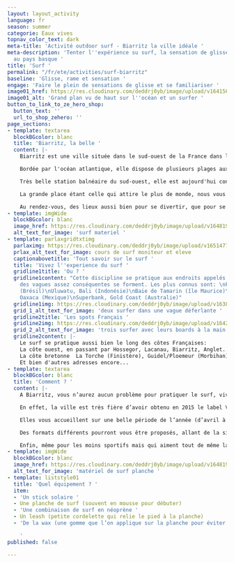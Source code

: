```yaml
---
layout: layout_activity
language: fr
season: summer
categorie: Eaux vives
topnav_color_text: dark
meta-title: 'Activité outdoor surf - Biarritz la ville idéale '
meta-description: 'Tenter l''expérience su surf, la sensation de glisse à Biarritz
  au pays basque '
title: 'Surf '
permalink: "/fr/ete/activities/surf-biarritz"
baseline: 'Glisse, rame et sensation '
engage: 'Faire le plein de sensations de glisse et se familiariser '
image01_href: https://res.cloudinary.com/deddrj0yb/image/upload/v1641562732/website/summer/carles-rabada-TbJg-UB7mGs-unsplash_ktkrqh.jpg
image01_alt: 'Grand plan vu de haut sur l''océan et un surfer '
button_to_link_to_ze_hero_shop:
  button_text: ''
  url_to_shop_zehero: ''
page_sections:
- template: textarea
  blockBGcolor: blanc
  title: 'Biarritz, la belle '
  content: |-
    Biarritz est une ville située dans le sud-ouest de la France dans le département des Pyrénées Atlantique et tout proche de la frontière espagnole.

    Bordée par l'océan atlantique, elle dispose de plusieurs plages aux allures sauvages.

    Très belle station balnéaire du sud-ouest, elle est aujourd'hui considérée comme étant la capitale européenne du surf! Véritable destination multiculturelle aux allures de Los Angeles française, vous y trouverez autant de surfers, toujours munis de leurs boards à la mains que de vacanciers, plus chics et accompagnés de leur chapeau blancs et mocassins.

    La grande place étant celle qui attire le plus de monde, nous vous conseillons aussi d’aller jeter un œil sur le charmant vieux port ou bien encore du côté du casino Art/déco récemment restauré.

    Au rendez-vous, des lieux aussi bien pour se divertir, que pour se reposer ou se restaurer. Une ville au mélange de charme et de modernité, nous sommes certains que vous y trouverez ce qui vous fera vibrer.
- template: imgWide
  blockBGcolor: blanc
  image_href: https://res.cloudinary.com/deddrj0yb/image/upload/v1648195891/website/assets/Recadr%C3%A9es/surf.png
  alt_text_for_image: 'surf materiel '
- template: parlaxgridtxtimg
  parlaximg: https://res.cloudinary.com/deddrj0yb/image/upload/v1651477288/website/Sama%20Sama/cours-de-surf-mimizan.jpg
  prlax_alt_text_for_image: cours de surf moniteur et eleve
  captionabovetitle: 'Tout savoir sur le surf '
  title: 'Vivez l''experience du surf '
  gridline1title: 'Ou ? '
  gridline1content: "Cette discipline se pratique aux endroits appelés “spots” où
    des vagues assez conséquentes se forment. Les plus connus sont: \nPororoca, Amazone
    (Brésil)\nUluwatu, Bali (Indonésie)\nBaie de Tamarin (île Maurice)\nPuerto Escondido,
    Oaxaca (Mexique)\nSuperbank, Gold Coast (Australie)"
  gridline1img: https://res.cloudinary.com/deddrj0yb/image/upload/v1638883628/website/summer/Surf-seul-vague_hibwyd.jpg
  grid_1_alt_text_for_image: 'deux surfer dans une vague déferlante '
  gridline2title: 'Les spots Français '
  gridline2img: https://res.cloudinary.com/deddrj0yb/image/upload/v1642758788/website/summer/pexels-riccardo-bertolo-4245818_hwjlqu.jpg
  grid_2_alt_text_for_image: 'trois surfer avec leurs boards à la main au loin '
  gridline2content: |-
    Le surf se pratique aussi bien le long des côtes Françaises:
    La côte ouest, en passant par Hossegor, Lacanau, Biarritz, Anglet...
    La côte bretonne  La Torche (Finistère), Guidel/Ploemeur (Morbihan), la Presqu'île de Quiberon ou bien la Presqu'île de Quiberon.
    Et bien d'autres adresses encore...
- template: textarea
  blockBGcolor: blanc
  title: 'Comment ? '
  content: |-
    A Biarritz, vous n’aurez aucun problème pour pratiquer le surf, vivre surf, manger surf.

    En effet, la ville est très fière d’avoir obtenu en 2015 le label Ville de surf - 3 étoiles (sur un barème qui en comporte 3) décerné par la Fédération française de Surf. La culture surf y est présente et bien ancrée comme l'attestent le nombre de surf shop et de loueurs de board. Les écoles de surf sont présentes à chaque coin de rue. 18 écoles sont à votre disposition pour vous faire découvrir et aimer la pratique dans un but de partage et de cohésion.

    Elles vous accueillent sur une belle période de l’année (d’avril à novembre), que vous soyez débutant ou aguerri, chacun sera accueilli avec la même attention particulière.

    Des formats différents pourront vous être proposés, allant de la simple heure de cours jusqu’au stage de plusieurs jours pour les plus friands.

    Enfin, même pour les moins sportifs mais qui aiment tout de même la culture du surf, de nombreuses boutiques et marques de surf telles que Quiksilver, Billabong, Rip Curl arborent les rues de la ville.
- template: imgWide
  blockBGcolor: blanc
  image_href: https://res.cloudinary.com/deddrj0yb/image/upload/v1648195891/website/assets/Recadr%C3%A9es/surf.png
  alt_text_for_image: 'matériel de surf planche '
- template: liststyle01
  title: 'Quel équipement ? '
  item:
  - 'Un stick solaire '
  - Une planche de surf (souvent en mousse pour débuter)
  - 'Une combinaison de surf en néoprène '
  - Un leash (petite cordelette qui relie le pied à la planche)
  - 'De la wax (une gomme que l’on applique sur la planche pour éviter de glisser)

    '
published: false

---
```

